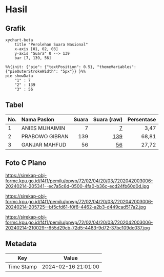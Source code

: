 # Hasil

## Grafik

```mermaid
xychart-beta
    title "Perolehan Suara Nasional"
    x-axis [01, 02, 03]
    y-axis "Suara" 0 --> 139
    bar [7, 139, 56]
```

```mermaid
%%{init: {"pie": {"textPosition": 0.5}, "themeVariables": {"pieOuterStrokeWidth": "5px"}} }%%
pie showData
    "1" : 7
    "2" : 139
    "3" : 56
```

## Tabel

| No. | Nama Paslon    | Suara | Suara (raw) | Persentase |
|:--- |:-------------- | -----:| -----------:| ----------:|
| 1   | ANIES MUHAIMIN | 7     | [7][p-1]    | 3,47       |
| 2   | PRABOWO GIBRAN | 139   | [139][p-2]  | 68,81      |
| 3   | GANJAR MAHFUD  | 56    | [56][p-3]   | 27,72      |


[p-1]: https://github.com/gigit-pemilu/pemilu-2024/blob/main/pilpres/hitung-suara/sub/72-sulawesi-tengah/sub/02-poso/sub/04-pamona-puselemba/sub/2003-tonusu/sub/006-tps/sub/paslon-1.txt
[p-2]: https://github.com/gigit-pemilu/pemilu-2024/blob/main/pilpres/hitung-suara/sub/72-sulawesi-tengah/sub/02-poso/sub/04-pamona-puselemba/sub/2003-tonusu/sub/006-tps/sub/paslon-2.txt
[p-3]: https://github.com/gigit-pemilu/pemilu-2024/blob/main/pilpres/hitung-suara/sub/72-sulawesi-tengah/sub/02-poso/sub/04-pamona-puselemba/sub/2003-tonusu/sub/006-tps/sub/paslon-3.txt

## Foto C Plano

https://sirekap-obj-formc.kpu.go.id/f4f1/pemilu/ppwp/72/02/04/20/03/7202042003006-20240214-205341--ec7a5c6d-0500-4fa0-b36c-ecd24fb60d0d.jpg

https://sirekap-obj-formc.kpu.go.id/f4f1/pemilu/ppwp/72/02/04/20/03/7202042003006-20240214-205725--bf5cfd61-f0f6-4462-a2b3-d449cad517a2.jpg

https://sirekap-obj-formc.kpu.go.id/f4f1/pemilu/ppwp/72/02/04/20/03/7202042003006-20240214-210029--655d29cb-72d5-4483-9d72-37bc109dc037.jpg


## Metadata

| Key        | Value               |
| ---------- | ------------------- |
| Time Stamp | 2024-02-16 21:01:00 |



